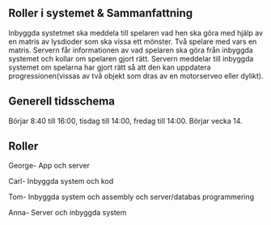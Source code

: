 ## Roller i systemet & Sammanfattning

Inbyggda systetmet ska meddela till spelaren vad hen ska göra med hjälp av en matris av lysdioder som ska vissa ett mönster. Två spelare med vars en matris. Servern får informationen av vad spelaren ska göra från inbyggda systemet och kollar om spelaren gjort rätt. Servern meddelar till inbyggda systemet om spelarna har gjort rätt så att den kan uppdatera progressionen(vissas av två objekt som dras av en motorserveo eller dylikt). 

## Generell tidsschema

Börjar 8:40 till 16:00, tisdag till 14:00, fredag till 14:00. Börjar vecka 14.

## Roller

George- App och server

Carl- Inbyggda system och kod 

Tom- Inbyggda system och assembly och server/databas programmering

Anna- Server och inbyggda system


